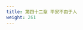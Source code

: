 ```yaml
---
title: 第四十二章 平安不由于人
weight: 261
---
```

<script>
  window.location.href = "/效法基督/scroll3/41_42_43_轻视一切暂时的虚荣_平安不由于人_轻看世俗虚空的知识/#第四十二章-平安不由于人";
</script>
